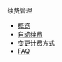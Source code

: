<div class="sidebar_title"> 续费管理</div>

* [概览](/renew/README)
* [自动续费](/renew/autorenew)
* [变更计费方式](/renew/change)
* [FAQ](/renew/renewfaq)
       